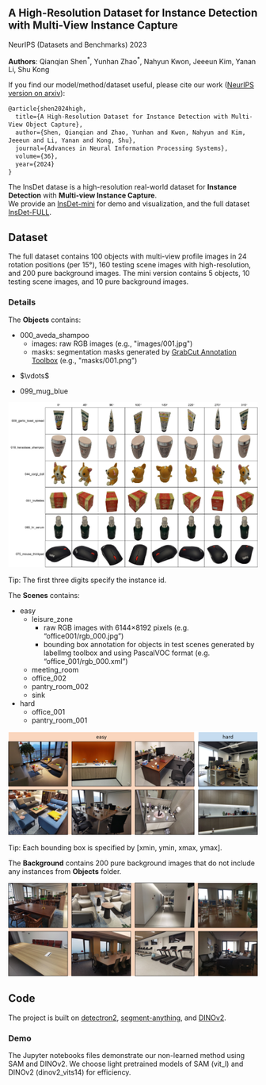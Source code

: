 ## A High-Resolution Dataset for Instance Detection with Multi-View Instance Capture

NeurIPS (Datasets and Benchmarks) 2023

**Authors**: Qianqian Shen<sup>\*</sup>, Yunhan Zhao<sup>\*</sup>, Nahyun Kwon, Jeeeun Kim, Yanan Li, Shu Kong

If you find our model/method/dataset useful, please cite our work ([NeurIPS version on arxiv](https://arxiv.org/abs/2310.19257)):

    @article{shen2024high,
      title={A High-Resolution Dataset for Instance Detection with Multi-View Object Capture},
      author={Shen, Qianqian and Zhao, Yunhan and Kwon, Nahyun and Kim, Jeeeun and Li, Yanan and Kong, Shu},
      journal={Advances in Neural Information Processing Systems},
      volume={36},
      year={2024}
    }


The InsDet datase is a high-resolution real-world dataset for **Instance Detection** with **Multi-view Instance Capture**.<br>
We provide an [InsDet-mini](https://drive.google.com/drive/folders/1X8MT5JuLq0Vjq1jNE1I9h3q_JGolNJsI?usp=sharing) for demo and visualization, and the full dataset [InsDet-FULL](https://drive.google.com/drive/folders/1rIRTtqKJGCTifcqJFSVvFshRb-sB0OzP?usp=sharing).

## Dataset
The full dataset contains 100 objects with multi-view profile images in 24 rotation positions (per 15&deg;), 160 testing scene images with high-resolution, and 200 pure background images. The mini version contains 5 objects, 10 testing scene images, and 10 pure background images.

### Details
The **Objects** contains:
- 000_aveda_shampoo
  - images: raw RGB images (e.g., "images/001.jpg")
  - masks: segmentation masks generated by [GrabCut Annotation Toolbox](https://github.com/Kazuhito00/GrabCut-Annotation-Tool) (e.g., "masks/001.png")
- <p align="left"> $\vdots$ </p>
- 099_mug_blue

![vis-objects](/assets/vis-objects.png)

Tip: The first three digits specify the instance id.

The **Scenes** contains:
- easy
  - leisure\_zone
    - raw RGB images with 6144×8192 pixels (e.g. “office001/rgb\_000.jpg”)
    - bounding box annotation for objects in test scenes generated by labelImg toolbox and using PascalVOC format (e.g. “office\_001/rgb\_000.xml”)
  - meeting\_room
  - office\_002
  - pantry\_room\_002
  - sink
- hard
  - office\_001
  - pantry\_room\_001

![vis-scenes](/assets/vis-scenes.png)

Tip: Each bounding box is specified by [xmin, ymin, xmax, ymax].

The **Background** contains 200 pure background images that do not include any instances from **Objects** folder.

![vis-background](/assets/vis-background.png)

## Code
The project is built on [detectron2](https://github.com/facebookresearch/detectron2), [segment-anything](https://github.com/facebookresearch/segment-anything), and [DINOv2](https://github.com/facebookresearch/dinov2).<br>
<!-- Detectron2 provides end-to-end detectors implementation and metric evaluation. Segment-anything is an off-the-shelf class-agnostic segmentation model that we used to produce instance proposals. DINOv2 is a self-supervised vision foundation model that we used to extract feature representation. -->

<!-- ### Data preparation
All profile images in InsDet-Objects are preprocessed by using `minify`, `resizemask`, `getbbox`, `centercrop`, and `invertmask` packed in `gendata/data_utils.py`. Examples for single or loop operation are included in `gendata`. -->

### Demo
The Jupyter notebooks files demonstrate our non-learned method using SAM and DINOv2. We choose light pretrained models of SAM (vit_l) and DINOv2 (dinov2_vits14) for efficiency.
<!-- |  Pretrained Model  | # of params |  AP  | AP50 | AP75 |
| :---               | :---:       | :---:| :---:| :---:|
| ViT-S/14 distilled | 21M         |41.61 |49.10 |45.95 |
|ViT-B/14 distilled  | 86M         |41.89 |49.39 |46.30 |
|ViT-L/14 distilled  | 300M        |43.33 |50.80 |47.84 |
|ViT-g/14            | 1,100M      |44.65 |53.47 |49.11 | -->




